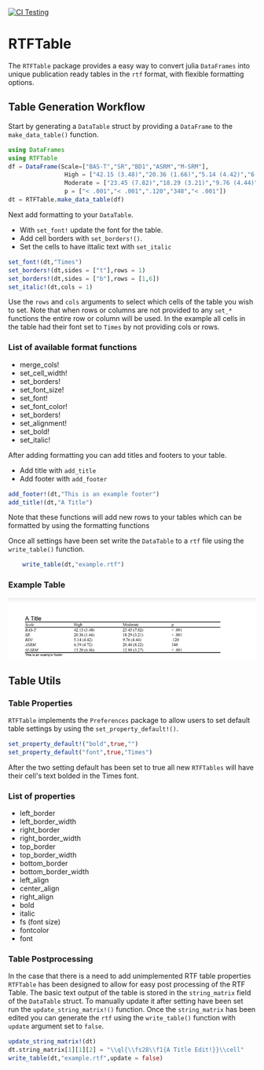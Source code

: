 [![CI Testing](https://github.com/AidanCeney/RTFTable.jl/workflows/CI/badge.svg)](https://github.com/AidanCeney/RTFTable.jl/actions?query=CI)
# RTFTable

The `RTFTable` package provides a easy way to convert julia `DataFrames` into unique publication ready tables in the `rtf` format, with flexible formatting options. 

## Table Generation Workflow

Start by generating a `DataTable` struct by providing a `DataFrame` to  the `make_data_table()` function. 
```julia
using DataFrames
using RTFTable
df = DataFrame(Scale=["BAS-T","SR","BD1","ASRM","M-SRM"],
	            High = ["42.15 (3.48)","20.36 (1.66)","5.14 (4.42)","6.39 (4.72)","13.20 (6.86)"],
				Moderate = ["23.45 (7.82)","18.29 (3.21)","9.76 (4.44)","20.48 (8.22)","12.88 (3.27)"],
				p = ["< .001","< .001",".120","348","< .001"])
dt = RTFTable.make_data_table(df)
```

Next add formatting to your `DataTable`. 
+ With `set_font!` update the font for the table. 
+ Add cell borders with `set_borders!()`. 
+ Set the cells to have ittalic text with `set_italic`

```julia
set_font!(dt,"Times")
set_borders!(dt,sides = ["t"],rows = 1)
set_borders!(dt,sides = ["b"],rows = [1,6])
set_italic!(dt,cols = 1)
```
Use the `rows` and `cols` arguments to select which cells of the table you wish to set. Note that when rows or columns are not provided to any `set_*` functions the entire row or column will be used. In the example all cells in the table had their font set to `Times` by not providing cols or rows.

### List of available format functions
+ merge_cols! 
+ set_cell_width!
+ set_borders!
+ set_font_size!
+ set_font!
+ set_font_color!
+ set_borders!
+ set_alignment!
+ set_bold!
+ set_italic!

After adding formatting you can add titles and footers to your table.

+ Add title with `add_title`
+ Add footer with `add_footer`

```julia	
add_footer!(dt,"This is an example footer")
add_title!(dt,"A Title")
```
Note that these functions will add new rows to your tables which can be formatted by using the formatting functions 

Once all settings have been set write the `DataTable` to a `rtf` file using the `write_table()` function. 
```julia
	write_table(dt,"example.rtf")
```

### Example Table

![Example Table](man/example_table.png)

## Table Utils
### Table Properties
`RTFTable` implements the `Preferences` package to allow users to set default table settings by using the `set_property_default!()`. 

```julia
set_property_default!("bold",true,"")
set_property_default("font",true,"Times")
```
After the two setting default has been set to true all new `RTFTables` will have their cell's text bolded in the Times font.

### List of properties
 + left_border
 + left_border_width
 + right_border
 + right_border_width
 + top_border
 + top_border_width
 + bottom_border
 + bottom_border_width
 + left_align
 + center_align
 + right_align
 + bold
 + italic
 + fs (font size)
 + fontcolor
 + font

### Table Postprocessing 
In the case that there is a need to add unimplemented RTF table properties `RTFTable` has been designed to allow for easy post processing of the RTF Table. The basic text output of the table is stored in the `string_matrix` field of the `DataTable` struct. To manually update it after setting have been set run the `update_string_matrix!()` function. Once the `string_matrix` has been edited you can generate the `rtf` using the `write_table()` function with `update` argument set to `false`.

```julia
update_string_matrix!(dt)
dt.string_matrix[1][1][2] = "\\ql{\\fs28\\f1{A Title Edit!}}\\cell"
write_table(dt,"example.rtf",update = false)
```


